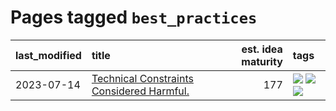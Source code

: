 # Pages tagged `best_practices`

|last_modified|title|est. idea maturity|tags
|:---|:---|---:|:---|
|2023-07-14|[Technical Constraints Considered Harmful.](../constraints_considered_hazardous.md)|177|[![](https://img.shields.io/badge/tag-best_practices-e33481)](../tags/best_practices.md) [![](https://img.shields.io/badge/tag-engineering-b59164)](../tags/engineering.md) [![](https://img.shields.io/badge/tag-publication-98b52b)](../tags/publication.md)|